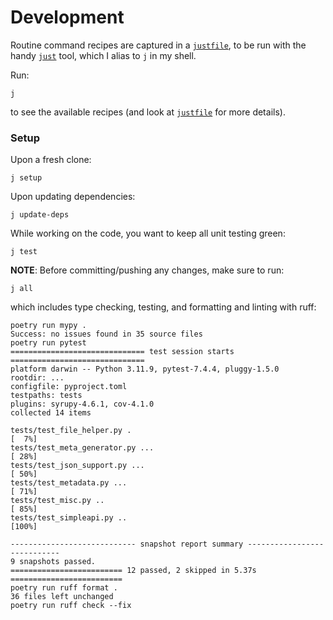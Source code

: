 # Development

Routine command recipes are captured in a [`justfile`](justfile),
to be run with the handy [`just`](https://github.com/casey/j) tool,
which I alias to `j` in my shell.

Run:
```shell
j
```
to see the available recipes (and look at [`justfile`](justfile) for more details).

### Setup

Upon a fresh clone:
```shell
j setup
```

Upon updating dependencies:
```shell
j update-deps
```

While working on the code, you want to keep all unit testing green:
```shell
j test
```

**NOTE**: Before committing/pushing any changes, make sure to run:
```shell
j all
```
which includes type checking, testing, and formatting and linting with ruff:
```text
poetry run mypy .
Success: no issues found in 35 source files
poetry run pytest
============================== test session starts ==============================
platform darwin -- Python 3.11.9, pytest-7.4.4, pluggy-1.5.0
rootdir: ...
configfile: pyproject.toml
testpaths: tests
plugins: syrupy-4.6.1, cov-4.1.0
collected 14 items

tests/test_file_helper.py .                                               [  7%]
tests/test_meta_generator.py ...                                          [ 28%]
tests/test_json_support.py ...                                            [ 50%]
tests/test_metadata.py ...                                                [ 71%]
tests/test_misc.py ..                                                     [ 85%]
tests/test_simpleapi.py ..                                                [100%]

---------------------------- snapshot report summary ----------------------------
9 snapshots passed.
========================= 12 passed, 2 skipped in 5.37s =========================
poetry run ruff format .
36 files left unchanged
poetry run ruff check --fix
```
